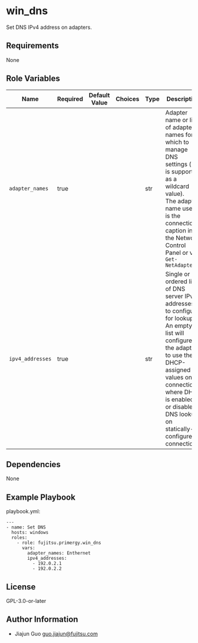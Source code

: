 win_dns
=========

Set DNS IPv4 address on adapters.

Requirements
------------

None

Role Variables
--------------

| Name | Required | Default Value | Choices | Type | Description |
|------|----------|---------------|---------|------|-------------|
| `adapter_names` | true | | | str | Adapter name or list of adapter names for which to manage DNS settings ("*" is supported as a wildcard value).<br>The adapter name used is the connection caption in the Network Control Panel or via `Get-NetAdapter` |
| `ipv4_addresses` | true | | | str | Single or ordered list of DNS server IPv4 addresses to configure for lookup. An empty list will configure the adapter to use the DHCP-assigned values on connections where DHCP is enabled, or disable DNS lookup on statically-configured connections. |

Dependencies
------------

None

Example Playbook
----------------

playbook.yml:

    ---
    - name: Set DNS
      hosts: windows
      roles:
        - role: fujitsu.primergy.win_dns
          vars:
            adapter_names: Enthernet
            ipv4_addresses:
              - 192.0.2.1
              - 192.0.2.2

License
-------

GPL-3.0-or-later

Author Information
------------------

- Jiajun Guo <guo.jiajun@fujitsu.com>
